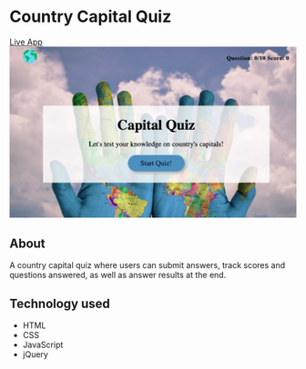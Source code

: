 # Country Capital Quiz

[Live App](https://kylerrenneker.github.io/quizApp/)
![Alt text](https://github.com/kylerRenneker/quizApp/blob/master/images/screenshot.png "Screenshot of live app" )

## About 
A country capital quiz where users can submit answers, track scores and questions answered, as well as answer results at the end.

## Technology used
* HTML
* CSS
* JavaScript
* jQuery
